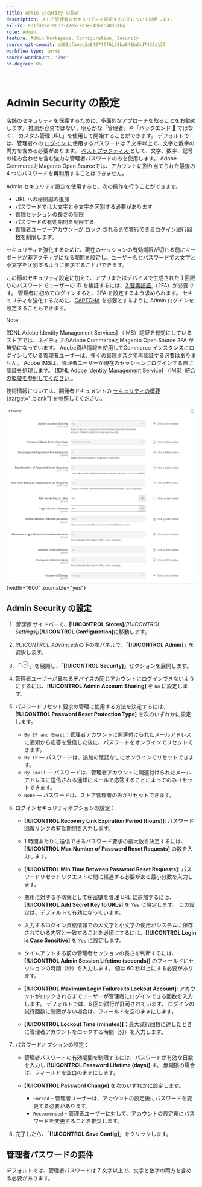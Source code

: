 ```yaml
---
title: Admin Security の設定
description: ストア管理者のセキュリティを設定する方法について説明します。
exl-id: 931fd8ad-96b7-42e5-9c3e-4bb9ca85b1ba
role: Admin
feature: Admin Workspace, Configuration, Security
source-git-commit: e301cfaeec3a8427fff6138ba041bdbd7433c137
workflow-type: tm+mt
source-wordcount: '704'
ht-degree: 0%

---
```


# Admin Security の設定

店舗のセキュリティを保護するために、多面的なアプローチを取ることをお勧めします。 推測が容易ではない、明らかな「管理者」や「バックエンド [&#128279;](../stores-purchase/store-urls.md#use-a-custom-admin-url) ではなく、 カスタム管理 URL」を使用して開始することができます。 デフォルトでは、管理者への [ ログイン ](../getting-started/admin-signin.md) に使用するパスワードは 7 文字以上で、文字と数字の両方を含める必要があります。 [ ベストプラクティス ](https://experienceleague.adobe.com/docs/commerce-operations/implementation-playbook/best-practices/launch/security-best-practices.html) として、文字、数字、記号の組み合わせを含む強力な管理者パスワードのみを使用します。 Adobe CommerceとMagento Open Sourceでは、アカウントに割り当てられた最後の 4 つのパスワードを再利用することはできません。

Admin セキュリティ設定を使用すると、次の操作を行うことができます。

- URL への秘密鍵の追加
- パスワードでは大文字と小文字を区別する必要があります
- 管理セッションの長さの制限
- パスワードの有効期間を制限する
- 管理者ユーザーアカウントが [ ロック ](permissions-users-all.md#locked-users) されるまで実行できるログイン試行回数を制限します。

セキュリティを強化するために、現在のセッションの有効期限が切れる前にキーボードが非アクティブになる期間を設定し、ユーザー名とパスワードで大文字と小文字を区別するように要求することができます。

この節のセキュリティ設定に加えて、アプリまたはデバイスで生成された 1 回限りのパスワードでユーザーの ID を検証するには、[2 要素認証 ](security-two-factor-authentication.md) （2FA）が必要です。 管理者に初めてログインすると、2FA を設定するよう求められます。 セキュリティを強化するために、[CAPTCHA](security-captcha.md) を必要とするように Admin ログインを設定することもできます。

>[!NOTE]
>
>[!DNL Adobe Identity Management Services] （IMS）認証を有効にしているストアでは、ネイティブのAdobe CommerceとMagento Open Source 2FA が無効になっています。 Adobe資格情報を使用してCommerce インスタンスにログインしている管理者ユーザーは、多くの管理タスクで再認証する必要はありません。 Adobe IMSは、管理者ユーザーが現在のセッションにログインする際に認証を処理します。 [[!DNL Adobe Identity Management Service]  （IMS）統合の概要を参照してください ](../getting-started/adobe-ims-integration-overview.md)。

技術情報については、開発者ドキュメントの [ セキュリティの概要 ](https://developer.adobe.com/commerce/php/architecture/basics/security/){:target=&quot;_blank&quot;} を参照してください。

![ 管理者セキュリティ ](../configuration-reference/advanced/assets/admin-security.png){width="600" zoomable="yes"}

## Admin Security の設定

1. _管理者_ サイドバーで、**[!UICONTROL Stores]**/_[!UICONTROL Settings]_/**[!UICONTROL Configuration]**&#x200B;に移動します。

1. _[!UICONTROL Advanced]_&#x200B;の下の左パネルで、「**[!UICONTROL Admin]**」を選択します。

1. 「![ 展開セレクター ](../assets/icon-display-expand.png)」を展開し、「**[!UICONTROL Security]**」セクションを展開します。

1. 管理者ユーザーが異なるデバイスの同じアカウントにログインできないようにするには、**[!UICONTROL Admin Account Sharing]** を `No` に設定します。

1. パスワードリセット要求の管理に使用する方法を決定するには、**[!UICONTROL Password Reset Protection Type]** を次のいずれかに設定します。

   - `By IP and Email`：管理者アカウントに関連付けられたメールアドレスに通知から応答を受信した後に、パスワードをオンラインでリセットできます。
   - `By IP` — パスワードは、追加の確認なしにオンラインでリセットできます。
   - `By Email` — パスワードは、管理者アカウントに関連付けられたメールアドレスに送信される通知にメールで応答することによってのみリセットできます。
   - `None` — パスワードは、ストア管理者のみがリセットできます。

1. ログインセキュリティオプションの設定：

   - **[!UICONTROL Recovery Link Expiration Period (hours)]**: パスワード回復リンクの有効期間を入力します。

   - 1 時間あたりに送信できるパスワード要求の最大数を決定するには、**[!UICONTROL Max Number of Password Reset Requests]** の数を入力します。

   - **[!UICONTROL Min Time Between Password Reset Requests]**: パスワードリセットリクエストの間に経過する必要がある最小分数を入力します。

   - 悪用に対する予防策として秘密鍵を管理 URL に追加するには、**[!UICONTROL Add Secret Key to URLs]** を `Yes` に設定します。 この設定は、デフォルトで有効になっています。

   - 入力するログイン資格情報での大文字と小文字の使用がシステムに保存されている内容と一致することを必須にするには、**[!UICONTROL Login is Case Sensitive]** を `Yes` に設定します。

   - タイムアウトする前の管理者セッションの長さを判断するには、**[!UICONTROL Admin Session Lifetime (seconds)]** のフィールドにセッションの時間（秒）を入力します。 値は 60 秒以上にする必要があります。

   - **[!UICONTROL Maximum Login Failures to Lockout Account]**: アカウントがロックされるまでユーザーが管理者にログインできる回数を入力します。 デフォルトでは、6 回の試行が許可されています。 ログインの試行回数に制限がない場合は、フィールドを空のままにします。

   - **[!UICONTROL Lockout Time (minutes)]**：最大試行回数に達したときに管理者アカウントをロックする時間（分）を入力します。

1. パスワードオプションの設定：

   - 管理者パスワードの有効期間を制限するには、パスワードが有効な日数を入力し **[!UICONTROL Password Lifetime (days)]** す。 無期限の場合は、フィールドを空白のままにします。

   - **[!UICONTROL Password Change]** を次のいずれかに設定します。

      - `Forced` – 管理者ユーザーは、アカウントの設定後にパスワードを変更する必要があります。
      - `Recommended` – 管理者ユーザーに対して、アカウントの設定後にパスワードを変更することを推奨します。

1. 完了したら、「**[!UICONTROL Save Config]**」をクリックします。

## 管理者パスワードの要件

デフォルトでは、管理者パスワードは 7 文字以上で、文字と数字の両方を含める必要があります。
